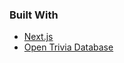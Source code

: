 ### Built With

* [Next.js](https://nextjs.org/)
* [Open Trivia Database](https://opentdb.com/)








